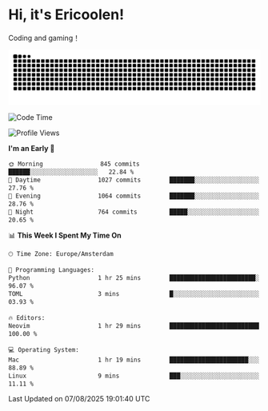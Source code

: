 # Hi, it's Ericoolen!
Coding and gaming！

<picture>
  <source media="(prefers-color-scheme: dark)" srcset="https://raw.githubusercontent.com/Eric-Song-Nop/Eric-Song-Nop/output/github-contribution-grid-snake-dark.svg">
  <source media="(prefers-color-scheme: light)" srcset="https://raw.githubusercontent.com/Eric-Song-Nop/Eric-Song-Nop/output/github-contribution-grid-snake.svg">
  <img alt="github contribution grid snake animation" src="https://raw.githubusercontent.com/Eric-Song-Nop/Eric-Song-Nop/output/github-contribution-grid-snake.svg">
</picture>

<!--START_SECTION:waka-->
![Code Time](http://img.shields.io/badge/Code%20Time-1%2C864%20hrs%2020%20mins-blue)

![Profile Views](http://img.shields.io/badge/Profile%20Views-2-blue)

**I'm an Early 🐤** 

```text
🌞 Morning                845 commits         ██████░░░░░░░░░░░░░░░░░░░   22.84 % 
🌆 Daytime                1027 commits        ███████░░░░░░░░░░░░░░░░░░   27.76 % 
🌃 Evening                1064 commits        ███████░░░░░░░░░░░░░░░░░░   28.76 % 
🌙 Night                  764 commits         █████░░░░░░░░░░░░░░░░░░░░   20.65 % 
```


📊 **This Week I Spent My Time On** 

```text
🕑︎ Time Zone: Europe/Amsterdam

💬 Programming Languages: 
Python                   1 hr 25 mins        ████████████████████████░   96.07 % 
TOML                     3 mins              █░░░░░░░░░░░░░░░░░░░░░░░░   03.93 % 

🔥 Editors: 
Neovim                   1 hr 29 mins        █████████████████████████   100.00 % 

💻 Operating System: 
Mac                      1 hr 19 mins        ██████████████████████░░░   88.89 % 
Linux                    9 mins              ███░░░░░░░░░░░░░░░░░░░░░░   11.11 % 
```


 Last Updated on 07/08/2025 19:01:40 UTC
<!--END_SECTION:waka-->
